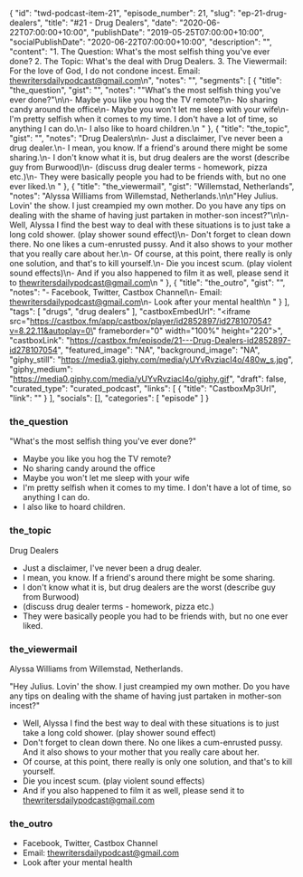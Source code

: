 {
	"id": "twd-podcast-item-21",
	"episode_number": 21,
	"slug": "ep-21-drug-dealers",
	"title": "#21 - Drug Dealers",
	"date": "2020-06-22T07:00:00+10:00",
	"publishDate": "2019-05-25T07:00:00+10:00",
	"socialPublishDate": "2020-06-22T07:00:00+10:00",
	"description": "",
	"content": "1. The Question: What's the most selfish thing you've ever done? 2. The Topic: What's the deal with Drug Dealers. 3. The Viewermail: For the love of God, I do not condone incest. Email: thewritersdailypodcast@gmail.com\n",
	"notes": "",
	"segments": [
		{
			"title": "the_question",
			"gist": "",
			"notes": "\"What's the most selfish thing you've ever done?\"\n\n- Maybe you like you hog the TV remote?\n- No sharing candy around the office\n- Maybe you won't let me sleep with your wife\n- I'm pretty selfish when it comes to my time. I don't have a lot of time, so anything I can do.\n- I also like to hoard children.\n      "
		},
		{
			"title": "the_topic",
			"gist": "",
			"notes": "Drug Dealers\n\n- Just a disclaimer, I've never been a drug dealer.\n- I mean, you know. If a friend's around there might be some sharing.\n- I don't know what it is, but drug dealers are the worst (describe guy from Burwood)\n- (discuss drug dealer terms - homework, pizza etc.)\n- They were basically people you had to be friends with, but no one ever liked.\n      "
		},
		{
			"title": "the_viewermail",
			"gist": "Willemstad, Netherlands",
			"notes": "Alyssa Williams from Willemstad, Netherlands.\n\n\"Hey Julius. Lovin' the show. I just creampied my own mother. Do you have any tips on dealing with the shame of having just partaken in mother-son incest?\"\n\n- Well, Alyssa I find the best way to deal with these situations is to just take a long cold shower. (play shower sound effect)\n- Don't forget to clean down there. No one likes a cum-enrusted pussy. And it also shows to your mother that you really care about her.\n- Of course, at this point, there really is only one solution, and that's to kill yourself.\n- Die you incest scum. (play violent sound effects)\n- And if you also happened to film it as well, please send it to thewritersdailypodcast@gmail.com\n      "
		},
		{
			"title": "the_outro",
			"gist": "",
			"notes": "- Facebook, Twitter, Castbox Channel\n- Email: thewritersdailypodcast@gmail.com\n- Look after your mental health\n      "
		}
	],
	"tags": [
		"drugs",
		"drug dealers"
	],
	"castboxEmbedUrl": "<iframe src=\"https://castbox.fm/app/castbox/player/id2852897/id278107054?v=8.22.11&autoplay=0\" frameborder=\"0\" width=\"100%\" height=\"220\"></iframe>",
	"castboxLink": "https://castbox.fm/episode/21---Drug-Dealers-id2852897-id278107054",
	"featured_image": "NA",
	"background_image": "NA",
	"giphy_still": "https://media3.giphy.com/media/yUYvRvziacI4o/480w_s.jpg",
	"giphy_medium": "https://media0.giphy.com/media/yUYvRvziacI4o/giphy.gif",
	"draft": false,
	"curated_type": "curated_podcast",
	"links": [
		{
			"title": "CastboxMp3Url",
			"link": ""
		}
	],
	"socials": [],
	"categories": [
		"episode"
	]
}

### the_question

"What's the most selfish thing you've ever done?"

- Maybe you like you hog the TV remote?
- No sharing candy around the office
- Maybe you won't let me sleep with your wife
- I'm pretty selfish when it comes to my time. I don't have a lot of time, so anything I can do.
- I also like to hoard children.
      
### the_topic

Drug Dealers

- Just a disclaimer, I've never been a drug dealer.
- I mean, you know. If a friend's around there might be some sharing.
- I don't know what it is, but drug dealers are the worst (describe guy from Burwood)
- (discuss drug dealer terms - homework, pizza etc.)
- They were basically people you had to be friends with, but no one ever liked.
      
### the_viewermail

Alyssa Williams from Willemstad, Netherlands.

"Hey Julius. Lovin' the show. I just creampied my own mother. Do you have any tips on dealing with the shame of having just partaken in mother-son incest?"

- Well, Alyssa I find the best way to deal with these situations is to just take a long cold shower. (play shower sound effect)
- Don't forget to clean down there. No one likes a cum-enrusted pussy. And it also shows to your mother that you really care about her.
- Of course, at this point, there really is only one solution, and that's to kill yourself.
- Die you incest scum. (play violent sound effects)
- And if you also happened to film it as well, please send it to thewritersdailypodcast@gmail.com
      
### the_outro

- Facebook, Twitter, Castbox Channel
- Email: thewritersdailypodcast@gmail.com
- Look after your mental health
      
